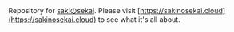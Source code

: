Repository for [sakiのsekai](https://sakinosekai.cloud).
Please visit [https://sakinosekai.cloud](https://sakinosekai.cloud) to see what it's all about.